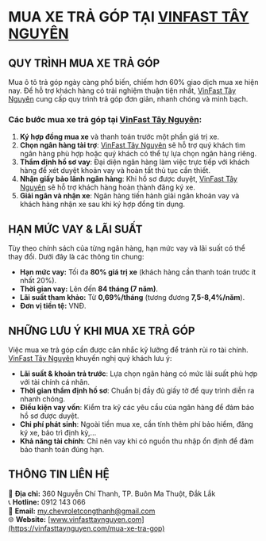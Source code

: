 # **MUA XE TRẢ GÓP TẠI [VINFAST TÂY NGUYÊN](https://vinfasttaynguyen.com/mua-xe-tra-gop)**

## **QUY TRÌNH MUA XE TRẢ GÓP**
Mua ô tô trả góp ngày càng phổ biến, chiếm hơn 60% giao dịch mua xe hiện nay. Để hỗ trợ khách hàng có trải nghiệm thuận tiện nhất, [VinFast Tây Nguyên](https://vinfasttaynguyen.com/mua-xe-tra-gop) cung cấp quy trình trả góp đơn giản, nhanh chóng và minh bạch.

### **Các bước mua xe trả góp tại [VinFast Tây Nguyên](https://vinfasttaynguyen.com/mua-xe-tra-gop):**
1. **Ký hợp đồng mua xe** và thanh toán trước một phần giá trị xe.
2. **Chọn ngân hàng tài trợ**: [VinFast Tây Nguyên](https://vinfasttaynguyen.com/mua-xe-tra-gop) sẽ hỗ trợ quý khách tìm ngân hàng phù hợp hoặc quý khách có thể tự lựa chọn ngân hàng riêng.
3. **Thẩm định hồ sơ vay**: Đại diện ngân hàng làm việc trực tiếp với khách hàng để xét duyệt khoản vay và hoàn tất thủ tục cần thiết.
4. **Nhận giấy bảo lãnh ngân hàng**: Khi hồ sơ được duyệt, [VinFast Tây Nguyên](https://vinfasttaynguyen.com/mua-xe-tra-gop) sẽ hỗ trợ khách hàng hoàn thành đăng ký xe.
5. **Giải ngân và nhận xe**: Ngân hàng tiến hành giải ngân khoản vay và khách hàng nhận xe sau khi ký hợp đồng tín dụng.

## **HẠN MỨC VAY & LÃI SUẤT**
Tùy theo chính sách của từng ngân hàng, hạn mức vay và lãi suất có thể thay đổi. Dưới đây là các thông tin chung:
- **Hạn mức vay:** Tối đa **80% giá trị xe** (khách hàng cần thanh toán trước ít nhất 20%).
- **Thời gian vay:** Lên đến **84 tháng (7 năm)**.
- **Lãi suất tham khảo:** Từ **0,69%/tháng** (tương đương **7,5-8,4%/năm**).
- **Đơn vị tiền tệ:** VNĐ.

## **NHỮNG LƯU Ý KHI MUA XE TRẢ GÓP**
Việc mua xe trả góp cần được cân nhắc kỹ lưỡng để tránh rủi ro tài chính. [VinFast Tây Nguyên](https://vinfasttaynguyen.com/mua-xe-tra-gop) khuyến nghị quý khách lưu ý:
- **Lãi suất & khoản trả trước**: Lựa chọn ngân hàng có mức lãi suất phù hợp với tài chính cá nhân.
- **Thời gian thẩm định hồ sơ**: Chuẩn bị đầy đủ giấy tờ để quy trình diễn ra nhanh chóng.
- **Điều kiện vay vốn**: Kiểm tra kỹ các yêu cầu của ngân hàng để đảm bảo hồ sơ được duyệt.
- **Chi phí phát sinh**: Ngoài tiền mua xe, cần tính thêm phí bảo hiểm, đăng ký xe, bảo trì định kỳ,...
- **Khả năng tài chính**: Chỉ nên vay khi có nguồn thu nhập ổn định để đảm bảo thanh toán đúng hạn.

## **THÔNG TIN LIÊN HỆ**
📍 **Địa chỉ:** 360 Nguyễn Chí Thanh, TP. Buôn Ma Thuột, Đắk Lắk  
📞 **Hotline:** 0912 143 066  
📧 **Email:** my.chevroletcongthanh@gmail.com  
🌐 **Website:** [www.vinfasttaynguyen.com](https://vinfasttaynguyen.com/mua-xe-tra-gop)
